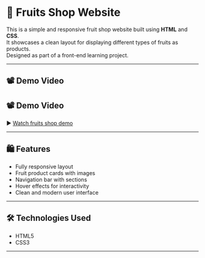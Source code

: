 # 🍓 Fruits Shop Website

This is a simple and responsive fruit shop website built using **HTML** and **CSS**.  
It showcases a clean layout for displaying different types of fruits as products.  
Designed as part of a front-end learning project.

---

## 📽️ Demo Video

## 📽️ Demo Video

▶️ [Watch fruits shop demo](https://github.com/Sondos-Elrayes/fruits-shop/blob/master/Fruits%20Shop%20-%20Google%20Chrome%202025-03-07%2013-54-38.mp4)


---

## 🛍️ Features

- Fully responsive layout
- Fruit product cards with images
- Navigation bar with sections
- Hover effects for interactivity
- Clean and modern user interface

---

## 🛠️ Technologies Used

- HTML5
- CSS3

---
